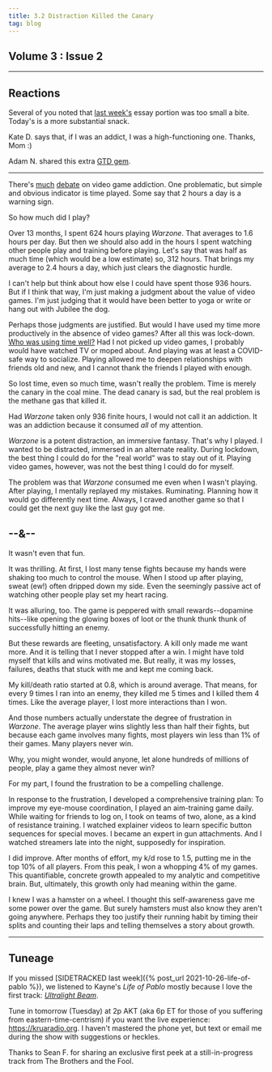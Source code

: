 ```yaml
---
title: 3.2 Distraction Killed the Canary
tag: blog
---
```


## Volume 3 : Issue 2

***

## Reactions

Several of you noted that [last week's](https://buttondown.email/gpd/archive/gpd-c-31-its-been-a-while/) essay portion was too small a bite. Today's is a more substantial snack.

Kate D. says that, if I was an addict, I was a high-functioning one. Thanks, Mom :)

Adam N. shared this extra [GTD gem](https://www.youtube.com/watch?v=1opmVqqHtHs).

***

There's [much](https://en.wikipedia.org/wiki/Video_game_addiction) [debate](https://onlinelibrary.wiley.com/doi/10.1111/add.12457) on video game addiction. One problematic, but simple and obvious indicator is time played. Some say that 2 hours a day is a warning sign.

So how much did I play?

Over 13 months, I spent 624 hours playing *Warzone*. That averages to 1.6 hours per day. But then we should also add in the hours I spent watching other people play and training before playing. Let's say that was half as much time (which would be a low estimate) so, 312 hours. That brings my average to 2.4 hours a day, which just clears the diagnostic hurdle.

I can't help but think about how else I could have spent those 936 hours. But if I think that way, I'm just making a judgment about the value of video games. I'm just judging that it would have been better to yoga or write or hang out with Jubilee the dog.

Perhaps those judgments are justified. But would I have used my time more productively in the absence of video games? After all this was lock-down. [Who was using time well?](https://www.theonion.com/man-not-sure-why-he-thought-most-psychologically-taxing-1843004933) Had I not picked up video games, I probably would have watched TV or moped about. And playing was at least a COVID-safe way to socialize. Playing allowed me to deepen relationships with friends old and new, and I cannot thank the friends I played with enough.

So lost time, even so much time, wasn't really the problem. Time is merely the canary in the coal mine. The dead canary is sad, but the real problem is the methane gas that killed it.

Had *Warzone* taken only 936 finite hours, I would not call it an addiction. It was an addiction because it consumed *all* of my attention.

*Warzone* is a potent distraction, an immersive fantasy. That's why I played. I wanted to be distracted, immersed in an alternate reality. During lockdown, the best thing I could do for the "real world" was to stay out of it. Playing video games, however, was not the best thing I could do for myself.

The problem was that *Warzone* consumed me even when I wasn't playing. After playing, I mentally replayed my mistakes. Ruminating. Planning how it would go differently next time. Always, I craved another game so that I could get the next guy like the last guy got me.

## --&--

It wasn't even that fun.

It was thrilling. At first, I lost many tense fights because my hands were shaking too much to control the mouse. When I stood up after playing, sweat (ew!) often dripped down my side. Even the seemingly passive act of watching other people play set my heart racing.

It was alluring, too. The game is peppered with small rewards--dopamine hits--like opening the glowing boxes of loot or the thunk thunk thunk of successfully hitting an enemy.

But these rewards are fleeting, unsatisfactory. A kill only made me want more. And it is telling that I never stopped after a win. I might have told myself that kills and wins motivated me. But really, it was my losses, failures, deaths that stuck with me and kept me coming back.

My kill/death ratio started at 0.8, which is around average. That means, for every 9 times I ran into an enemy, they killed me 5 times and I killed them 4 times. Like the average player, I lost more interactions than I won.

And those numbers actually understate the degree of frustration in *Warzone*. The average player wins slightly less than half their fights, but because each game involves many fights, most players win less than 1% of their games. Many players never win.

Why, you might wonder, would anyone, let alone hundreds of millions of people, play a game they almost never win?

For my part, I found the frustration to be a compelling challenge.

In response to the frustration, I developed a comprehensive training plan: To improve my eye-mouse coordination, I played an aim-training game daily. While waiting for friends to log on, I took on teams of two, alone, as a kind of resistance training. I watched explainer videos to learn specific button sequences for special moves. I became an expert in gun attachments. And I watched streamers late into the night, supposedly for inspiration.

I did improve. After months of effort, my k/d rose to 1.5, putting me in the top 10% of all players. From this peak, I won a whopping 4% of my games. This quantifiable, concrete growth appealed to my analytic and competitive brain. But, ultimately, this growth only had meaning within the game.

I knew I was a hamster on a wheel. I thought this self-awareness gave me some power over the game. But surely hamsters must also know they aren't going anywhere. Perhaps they too justify their running habit by timing their splits and counting their laps and telling themselves a story about growth.

***

## Tuneage

If you missed [SIDETRACKED last week]({% post_url 2021-10-26-life-of-pablo %}), we listened to Kayne's *Life of Pablo* mostly because I love the first track: [*Ultralight Beam*](https://www.youtube.com/watch?v=6oHdAA3AqnE).

Tune in tomorrow (Tuesday) at 2p AKT (aka 6p ET for those of you suffering from eastern-time-centrism) if you want the live experience: <https://kruaradio.org>. I haven't mastered the phone yet, but text or email me during the show with suggestions or heckles.

Thanks to Sean F. for sharing an exclusive first peek at a still-in-progress track from The Brothers and the Fool.
